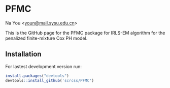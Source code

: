 # PFMC        
Na You \<youn@mail.sysu.edu.cn\>
        

This is the GitHub page for the PFMC package for IRLS-EM algorithm for the penalized finite-mixture Cox PH model.

## Installation     
For lastest development version run:

``` r
install.packages("devtools")
devtools::install_github('scrcss/PFMC')
```
